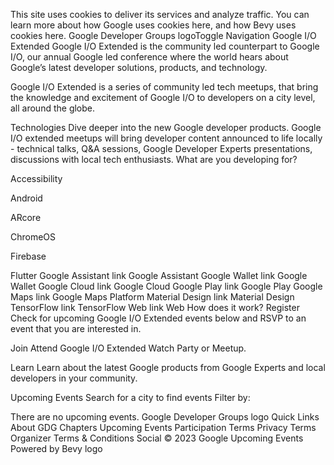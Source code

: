 
This site uses cookies to deliver its services and analyze traffic. You can learn more about how Google uses cookies here, and how Bevy uses cookies here.
Google Developer Groups logoToggle Navigation
Google I/O Extended
Google I/O Extended is the community led counterpart to Google I/O, our annual Google led conference where the world hears about Google’s latest developer solutions, products, and technology.

Google I/O Extended is a series of community led tech meetups, that bring the knowledge and excitement of Google I/O to developers on a city level, all around the globe.

Technologies
Dive deeper into the new Google developer products. Google I/O extended meetups will bring developer content announced to life locally - technical talks, Q&A sessions, Google Developer Experts presentations, discussions with local tech enthusiasts.
What are you developing for?
 


Accessibility

Android

ARcore

ChromeOS

Firebase

Flutter
Google Assistant link
Google Assistant
Google Wallet link
Google Wallet
Google Cloud link
Google Cloud
Google Play link
Google Play
Google Maps link
Google Maps Platform
Material Design link
Material Design
TensorFlow link
TensorFlow
Web link
Web
How does it work?
Register
Check for upcoming Google I/O Extended events below and RSVP to an event that you are interested in.

Join
Attend Google I/O Extended Watch Party or Meetup.

Learn
Learn about the latest Google products from Google Experts and local developers in your community.

Upcoming Events
Search for a city to find events
Filter by:

There are no upcoming events.
Google Developer Groups logo
Quick Links
About GDG
Chapters
Upcoming Events
Participation Terms
Privacy
Terms
Organizer Terms & Conditions
Social
© 2023 Google
Upcoming Events
Powered by Bevy logo

